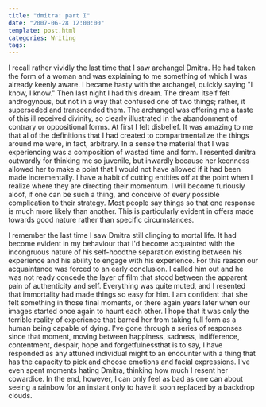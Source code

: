 ```yaml
---
title: "dmitra: part I"
date: "2007-06-28 12:00:00"
template: post.html
categories: Writing
tags: 
---
```


I recall rather vividly the last time that I saw archangel Dmitra. He had taken the form of a woman and was explaining to me something of which I was already keenly aware. I became hasty with the archangel, quickly saying "I know, I know." Then last night I had this dream. The dream itself felt androgynous, but not in a way that confused one of two things; rather, it superseded and transcended them. The archangel was offering me a taste of this ill received divinity, so clearly illustrated in the abandonment of contrary or oppositional forms. At first I felt disbelief. It was amazing to me that al of the definitions that I had created to compartmentalize the things around me were, in fact, arbitrary. In a sense the material that I was experiencing was a composition of wasted time and form. I resented dmitra outwardly for thinking me so juvenile, but inwardly because her keenness allowed her to make a point that I would not have allowed if it had been made incrementally. I have a habit of cutting entities off at the point when I realize where they are directing their momentum. I will become furiously aloof, if one can be such a thing, and conceive of every possible complication to their strategy. Most people say things so that one response is much more likely than another. This is particularly evident in offers made towards good nature rather than specific circumstances. 

I remember the last time I saw Dmitra still clinging to mortal life. It had become evident in my behaviour that I'd become acquainted with the incongruous nature of his self-hood­the separation existing between his experience and his ability to engage with his experience. For this reason our acquaintance was forced to an early conclusion. I called him out and he was not ready concede the layer of film that stood between the apparent pain of authenticity and self. Everything was quite muted, and I resented that immortality had made things so easy for him. I am confident that she felt something in those final moments, or there again years later when our images started once again to haunt each other. I hope that it was only the terrible reality of experience that barred her from taking full form as a human being capable of dying. I've gone through a series of responses since that moment, moving between happiness, sadness, indifference, contentment, despair, hope and forgetfulness­that is to say, I have responded as any attuned individual might to an encounter with a thing that has the capacity to pick and choose emotions and facial expressions. I've even spent moments hating Dmitra, thinking how much I resent her cowardice. In the end, however, I can only feel as bad as one can about seeing a rainbow for an instant only to have it soon replaced by a backdrop clouds.
